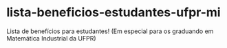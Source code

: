# lista-beneficios-estudantes-ufpr-mi
Lista de benefícios para estudantes! (Em especial para os graduando em Matemática Industrial da UFPR)

